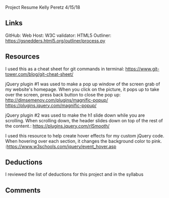 Project Resume
Kelly Peretz
4/15/18

## Links
GitHub: 
Web Host:
W3C validator:
HTML5 Outliner: https://gsnedders.html5.org/outliner/process.py

## Resources
I used this as a cheat sheet for git commands in terminal: https://www.git-tower.com/blog/git-cheat-sheet/

jQuery plugin #1 was used to make a pop up window of the screen grab of my website's homepage. When you click on the picture, it pops up to take over the screen, press back button to close the pop up: http://dimsemenov.com/plugins/magnific-popup/
https://plugins.jquery.com/magnific-popup/

jQuery plugin #2 was used to make the h1 slide down while you are scrolling. When scrolling down, the header slides down on top of the rest of the content.: https://plugins.jquery.com/rlSmooth/

I used this resource to help create hover effects for my custom jQuery code. When hovering over each section, it changes the background color to pink. :https://www.w3schools.com/jquery/event_hover.asp

## Deductions

I reviewed the list of deductions for this project and in the syllabus

## Comments



